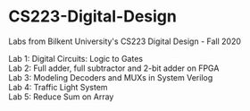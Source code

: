 # CS223-Digital-Design
Labs from Bilkent University's CS223 Digital Design - Fall 2020

Lab 1: Digital Circuits: Logic to Gates  
Lab 2: Full adder, full subtractor and 2-bit adder on FPGA  
Lab 3: Modeling Decoders and MUXs in System Verilog  
Lab 4: Traffic Light System  
Lab 5: Reduce Sum on Array
